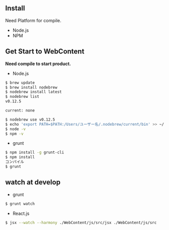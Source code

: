 ## Install
Need Platform for compile.

* Node.js
* NPM

## Get Start to WebContent

**Need compile to start product.**

* Node.js
```sh
$ brew update
$ brew install nodebrew
$ nodebrew install latest
$ nodebrew list
v0.12.5

current: none

$ nodebrew use v0.12.5
$ echo 'export PATH=$PATH:/Users/ユーザー名/.nodebrew/current/bin' >> ~/.bashrc
$ node -v
$ npm -v
```

* grunt

```sh
$ npm install -g grunt-cli
$ npm install
コンパイル
$ grunt
```

## watch at develop

* grunt

```sh
$ grunt watch
```

* React.js

```sh
$ jsx --watch --harmony ./WebContent/js/src/jsx ./WebContent/js/src
```